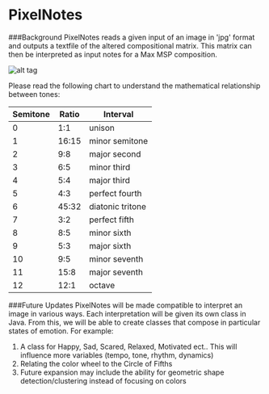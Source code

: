 PixelNotes
==========

###Background
PixelNotes reads a given input of an image in 'jpg' format and outputs a textfile of the altered compositional matrix.
This matrix can then be interpreted as input notes for a Max MSP composition.

![alt tag](https://raw.github.com/vlall/PixelNotes/monalisa.jpg)

Please read the following chart to understand the mathematical relationship between tones:

| Semitone      | Ratio         | Interval |
| ------------- | ------------- | ------------------ |
| 0 | 1:1 | unison |
| 1 | 16:15 | minor semitone |
| 2 | 9:8	| major second |
| 3 | 6:5 | minor third |
| 4 | 5:4 | major third |
| 5 | 4:3 | perfect fourth |
| 6 | 45:32 | diatonic tritone |
| 7 | 3:2 | perfect fifth |
| 8 | 8:5 |  minor sixth|
| 9 | 5:3 | major sixth |
| 10 | 9:5 | minor seventh |
| 11 | 15:8 | major seventh |
| 12 | 12:1 | octave |


###Future Updates
PixelNotes will be made compatible to interpret an image in various ways.
Each interpretation will be given its own class in Java. 
From this, we will be able to create classes that compose in particular states of emotion.
For example:

1. A class for Happy, Sad, Scared, Relaxed, Motivated ect.. This will influence more variables (tempo, tone, rhythm, dynamics)
2. Relating the color wheel to the Circle of Fifths
3. Future expansion may include the ability for geometric shape detection/clustering instead of focusing on colors
